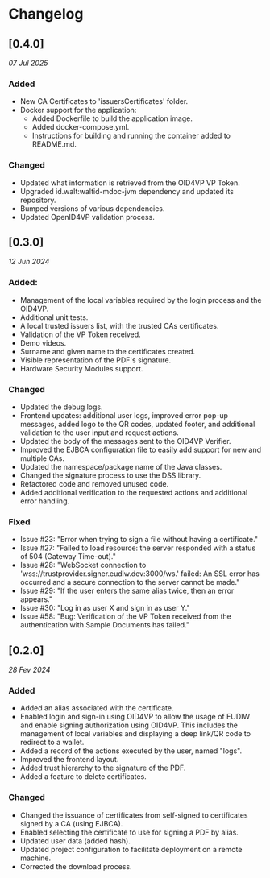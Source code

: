 # Changelog

## [0.4.0]

_07 Jul 2025_

### Added

- New CA Certificates to 'issuersCertificates' folder.
- Docker support for the application:
  - Added Dockerfile to build the application image.
  - Added docker-compose.yml.
  - Instructions for building and running the container added to README.md.

### Changed

- Updated what information is retrieved from the OID4VP VP Token. 
- Upgraded id.walt:waltid-mdoc-jvm dependency and updated its repository.
- Bumped versions of various dependencies.
- Updated OpenID4VP validation process.

## [0.3.0]

_12 Jun 2024_

### Added:

-   Management of the local variables required by the login process and the OID4VP.
-   Additional unit tests.
-   A local trusted issuers list, with the trusted CAs certificates.
-   Validation of the VP Token received.
-   Demo videos.
-   Surname and given name to the certificates created.
-   Visible representation of the PDF's signature.
-   Hardware Security Modules support.

### Changed

-   Updated the debug logs.
-   Frontend updates: additional user logs, improved error pop-up messages, added logo to the QR codes, updated footer, and additional validation to the user input and request actions.
-   Updated the body of the messages sent to the OID4VP Verifier.
-   Improved the EJBCA configuration file to easily add support for new and multiple CAs.
-   Updated the namespace/package name of the Java classes.
-   Changed the signature process to use the DSS library.
-   Refactored code and removed unused code.
-   Added additional verification to the requested actions and additional error handling.

### Fixed

-   Issue #23: "Error when trying to sign a file without having a certificate."
-   Issue #27: "Failed to load resource: the server responded with a status of 504 (Gateway Time-out)."
-   Issue #28: "WebSocket connection to 'wss://trustprovider.signer.eudiw.dev:3000/ws.' failed: An SSL error has occurred and a secure connection to the server cannot be made."
-   Issue #29: "If the user enters the same alias twice, then an error appears."
-   Issue #30: "Log in as user X and sign in as user Y."
-   Issue #58: "Bug: Verification of the VP Token received from the authentication with Sample Documents has failed."

## [0.2.0]

_28 Fev 2024_

### Added

-   Added an alias associated with the certificate.
-   Enabled login and sign-in using OID4VP to allow the usage of EUDIW and enable signing authorization using OID4VP. This includes the management of local variables and displaying a deep link/QR code to redirect to a wallet.
-   Added a record of the actions executed by the user, named "logs".
-   Improved the frontend layout.
-   Added trust hierarchy to the signature of the PDF.
-   Added a feature to delete certificates.

### Changed

-   Changed the issuance of certificates from self-signed to certificates signed by a CA (using EJBCA).
-   Enabled selecting the certificate to use for signing a PDF by alias.
-   Updated user data (added hash).
-   Updated project configuration to facilitate deployment on a remote machine.
-   Corrected the download process.
